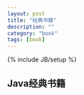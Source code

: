 ```yaml
---
layout: post
title: "经典书籍"
description: ""
category: "book"
tags: [book]
---
```

{% include JB/setup %}

## Java经典书籍 ##

